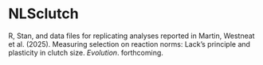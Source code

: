 # NLSclutch
R, Stan, and data files for replicating analyses reported in Martin, Westneat et al. (2025). Measuring selection on reaction norms: Lack’s principle and plasticity in clutch size. _Evolution_. forthcoming.
